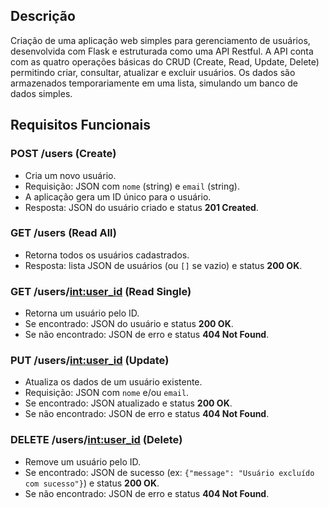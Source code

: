 ## Descrição

Criação de uma aplicação web simples para gerenciamento de usuários, desenvolvida com Flask e estruturada como uma API Restful.
A API conta com as quatro operações básicas do CRUD (Create, Read, Update, Delete) permitindo criar, consultar, atualizar e excluir usuários.
Os dados são armazenados temporariamente em uma lista, simulando um banco de dados simples.


## Requisitos Funcionais

### POST /users (Create)
- Cria um novo usuário.
- Requisição: JSON com `nome` (string) e `email` (string).
- A aplicação gera um ID único para o usuário.
- Resposta: JSON do usuário criado e status **201 Created**.

### GET /users (Read All)
- Retorna todos os usuários cadastrados.
- Resposta: lista JSON de usuários (ou `[]` se vazio) e status **200 OK**.

### GET /users/<int:user_id> (Read Single)
- Retorna um usuário pelo ID.
- Se encontrado: JSON do usuário e status **200 OK**.
- Se não encontrado: JSON de erro e status **404 Not Found**.

### PUT /users/<int:user_id> (Update)
- Atualiza os dados de um usuário existente.
- Requisição: JSON com `nome` e/ou `email`.
- Se encontrado: JSON atualizado e status **200 OK**.
- Se não encontrado: JSON de erro e status **404 Not Found**.

### DELETE /users/<int:user_id> (Delete)
- Remove um usuário pelo ID.
- Se encontrado: JSON de sucesso (ex: `{"message": "Usuário excluído com sucesso"}`) e status **200 OK**.
- Se não encontrado: JSON de erro e status **404 Not Found**.
